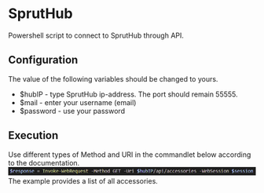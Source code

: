 # SprutHub
Powershell script to connect to SprutHub through API.

## Configuration
The value of the following variables should be changed to yours.
- $hubIP - type SprutHub ip-address. The port should remain 55555.
- $mail - enter your username (email)
- $password - use your password

## Execution
Use different types of Method and URI in the commandlet below according to the documentation.
<img src="https://github.com/serdispatcher/SprutHub/blob/main/response.PNG?raw=true">
The example provides a list of all accessories.
